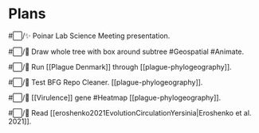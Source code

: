 # Plans

#⬜/✨ Poinar Lab Science Meeting presentation.

#⬜/🚂 Draw whole tree with box around subtree #Geospatial #Animate.

#⬜/🚂 Run [[Plague Denmark]] through [[plague-phylogeography]].

#⬜/🚂 Test BFG Repo Cleaner. [[plague-phylogeography]].

#⬜/🚂 [[Virulence]] gene #Heatmap [[plague-phylogeography]].

#⬜/🚂 Read [[eroshenko2021EvolutionCirculationYersinia|Eroshenko et al. 2021]].

